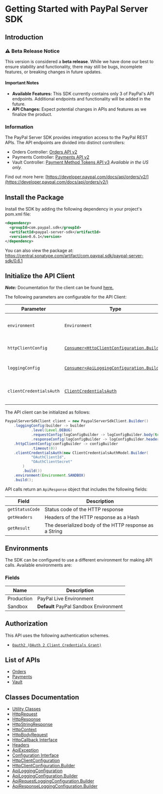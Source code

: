
# Getting Started with PayPal Server SDK

## Introduction

### ⚠️ Beta Release Notice

This version is considered a **beta release**. While we have done our best to ensure stability and functionality, there may still be bugs, incomplete features, or breaking changes in future updates.

#### Important Notes

- **Available Features:** This SDK currently contains only 3 of PayPal's API endpoints. Additional endpoints and functionality will be added in the future.
- **API Changes:** Expect potential changes in APIs and features as we finalize the product.

### Information

The PayPal Server SDK provides integration access to the PayPal REST APIs. The API endpoints are divided into distinct controllers:

- Orders Controller: <a href="https://developer.paypal.com/docs/api/orders/v2/">Orders API v2</a>
- Payments Controller: <a href="https://developer.paypal.com/docs/api/payments/v2/">Payments API v2</a>
- Vault Controller: <a href="https://developer.paypal.com/docs/api/payment-tokens/v3/">Payment Method Tokens API v3</a> *Available in the US only.*

Find out more here: [https://developer.paypal.com/docs/api/orders/v2/](https://developer.paypal.com/docs/api/orders/v2/)

## Install the Package

Install the SDK by adding the following dependency in your project's pom.xml file:

```xml
<dependency>
  <groupId>com.paypal.sdk</groupId>
  <artifactId>paypal-server-sdk</artifactId>
  <version>0.6.1</version>
</dependency>
```

You can also view the package at:
https://central.sonatype.com/artifact/com.paypal.sdk/paypal-server-sdk/0.6.1

## Initialize the API Client

**_Note:_** Documentation for the client can be found [here.](https://www.github.com/paypal/PayPal-Java-Server-SDK/tree/0.6.1/doc/client.md)

The following parameters are configurable for the API Client:

| Parameter | Type | Description |
|  --- | --- | --- |
| `environment` | `Environment` | The API environment. <br> **Default: `Environment.SANDBOX`** |
| `httpClientConfig` | [`Consumer<HttpClientConfiguration.Builder>`](https://www.github.com/paypal/PayPal-Java-Server-SDK/tree/0.6.1/doc/http-client-configuration-builder.md) | Set up Http Client Configuration instance. |
| `loggingConfig` | [`Consumer<ApiLoggingConfiguration.Builder>`](https://www.github.com/paypal/PayPal-Java-Server-SDK/tree/0.6.1/doc/api-logging-configuration-builder.md) | Set up Logging Configuration instance. |
| `clientCredentialsAuth` | [`ClientCredentialsAuth`](https://www.github.com/paypal/PayPal-Java-Server-SDK/tree/0.6.1/doc/auth/oauth-2-client-credentials-grant.md) | The Credentials Setter for OAuth 2 Client Credentials Grant |

The API client can be initialized as follows:

```java
PaypalServerSdkClient client = new PaypalServerSdkClient.Builder()
    .loggingConfig(builder -> builder
            .level(Level.DEBUG)
            .requestConfig(logConfigBuilder -> logConfigBuilder.body(true))
            .responseConfig(logConfigBuilder -> logConfigBuilder.headers(true)))
    .httpClientConfig(configBuilder -> configBuilder
            .timeout(0))
    .clientCredentialsAuth(new ClientCredentialsAuthModel.Builder(
            "OAuthClientId",
            "OAuthClientSecret"
        )
        .build())
    .environment(Environment.SANDBOX)
    .build();
```

API calls return an `ApiResponse` object that includes the following fields:

| Field | Description |
|  --- | --- |
| `getStatusCode` | Status code of the HTTP response |
| `getHeaders` | Headers of the HTTP response as a Hash |
| `getResult` | The deserialized body of the HTTP response as a String |

## Environments

The SDK can be configured to use a different environment for making API calls. Available environments are:

### Fields

| Name | Description |
|  --- | --- |
| Production | PayPal Live Environment |
| Sandbox | **Default** PayPal Sandbox Environment |

## Authorization

This API uses the following authentication schemes.

* [`Oauth2 (OAuth 2 Client Credentials Grant)`](https://www.github.com/paypal/PayPal-Java-Server-SDK/tree/0.6.1/doc/auth/oauth-2-client-credentials-grant.md)

## List of APIs

* [Orders](https://www.github.com/paypal/PayPal-Java-Server-SDK/tree/0.6.1/doc/controllers/orders.md)
* [Payments](https://www.github.com/paypal/PayPal-Java-Server-SDK/tree/0.6.1/doc/controllers/payments.md)
* [Vault](https://www.github.com/paypal/PayPal-Java-Server-SDK/tree/0.6.1/doc/controllers/vault.md)

## Classes Documentation

* [Utility Classes](https://www.github.com/paypal/PayPal-Java-Server-SDK/tree/0.6.1/doc/utility-classes.md)
* [HttpRequest](https://www.github.com/paypal/PayPal-Java-Server-SDK/tree/0.6.1/doc/http-request.md)
* [HttpResponse](https://www.github.com/paypal/PayPal-Java-Server-SDK/tree/0.6.1/doc/http-response.md)
* [HttpStringResponse](https://www.github.com/paypal/PayPal-Java-Server-SDK/tree/0.6.1/doc/http-string-response.md)
* [HttpContext](https://www.github.com/paypal/PayPal-Java-Server-SDK/tree/0.6.1/doc/http-context.md)
* [HttpBodyRequest](https://www.github.com/paypal/PayPal-Java-Server-SDK/tree/0.6.1/doc/http-body-request.md)
* [HttpCallback Interface](https://www.github.com/paypal/PayPal-Java-Server-SDK/tree/0.6.1/doc/http-callback-interface.md)
* [Headers](https://www.github.com/paypal/PayPal-Java-Server-SDK/tree/0.6.1/doc/headers.md)
* [ApiException](https://www.github.com/paypal/PayPal-Java-Server-SDK/tree/0.6.1/doc/api-exception.md)
* [Configuration Interface](https://www.github.com/paypal/PayPal-Java-Server-SDK/tree/0.6.1/doc/configuration-interface.md)
* [HttpClientConfiguration](https://www.github.com/paypal/PayPal-Java-Server-SDK/tree/0.6.1/doc/http-client-configuration.md)
* [HttpClientConfiguration.Builder](https://www.github.com/paypal/PayPal-Java-Server-SDK/tree/0.6.1/doc/http-client-configuration-builder.md)
* [ApiLoggingConfiguration](https://www.github.com/paypal/PayPal-Java-Server-SDK/tree/0.6.1/doc/api-logging-configuration.md)
* [ApiLoggingConfiguration.Builder](https://www.github.com/paypal/PayPal-Java-Server-SDK/tree/0.6.1/doc/api-logging-configuration-builder.md)
* [ApiRequestLoggingConfiguration.Builder](https://www.github.com/paypal/PayPal-Java-Server-SDK/tree/0.6.1/doc/api-request-logging-configuration-builder.md)
* [ApiResponseLoggingConfiguration.Builder](https://www.github.com/paypal/PayPal-Java-Server-SDK/tree/0.6.1/doc/api-response-logging-configuration-builder.md)

